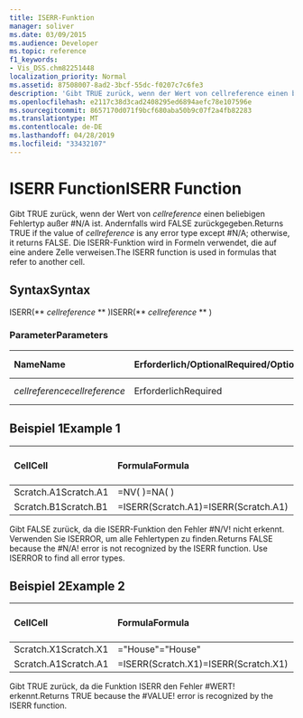 ```yaml
---
title: ISERR-Funktion
manager: soliver
ms.date: 03/09/2015
ms.audience: Developer
ms.topic: reference
f1_keywords:
- Vis_DSS.chm82251448
localization_priority: Normal
ms.assetid: 87508007-8ad2-3bcf-55dc-f0207c7c6fe3
description: 'Gibt TRUE zurück, wenn der Wert von cellreference einen beliebigen Fehlertyp außer #N/A ist. Andernfalls wird FALSE zurückgegeben. Die ISERR-Funktion wird in Formeln verwendet, die auf eine andere Zelle verweisen.'
ms.openlocfilehash: e2117c38d3cad2408295ed6894aefc78e107596e
ms.sourcegitcommit: 8657170d071f9bcf680aba50b9c07f2a4fb82283
ms.translationtype: MT
ms.contentlocale: de-DE
ms.lasthandoff: 04/28/2019
ms.locfileid: "33432107"
---
```

# <a name="iserr-function"></a><span data-ttu-id="837e3-104">ISERR Function</span><span class="sxs-lookup"><span data-stu-id="837e3-104">ISERR Function</span></span>

<span data-ttu-id="837e3-105">Gibt TRUE zurück, wenn der Wert von  _cellreference_ einen beliebigen Fehlertyp außer #N/A ist. Andernfalls wird FALSE zurückgegeben.</span><span class="sxs-lookup"><span data-stu-id="837e3-105">Returns TRUE if the value of  _cellreference_ is any error type except #N/A; otherwise, it returns FALSE.</span></span> <span data-ttu-id="837e3-106">Die ISERR-Funktion wird in Formeln verwendet, die auf eine andere Zelle verweisen.</span><span class="sxs-lookup"><span data-stu-id="837e3-106">The ISERR function is used in formulas that refer to another cell.</span></span> 
  
## <a name="syntax"></a><span data-ttu-id="837e3-107">Syntax</span><span class="sxs-lookup"><span data-stu-id="837e3-107">Syntax</span></span>

<span data-ttu-id="837e3-108">ISERR(\*\* *cellreference* \*\* )</span><span class="sxs-lookup"><span data-stu-id="837e3-108">ISERR(\*\* *cellreference* \*\* )</span></span> 
  
### <a name="parameters"></a><span data-ttu-id="837e3-109">Parameter</span><span class="sxs-lookup"><span data-stu-id="837e3-109">Parameters</span></span>

|<span data-ttu-id="837e3-110">**Name**</span><span class="sxs-lookup"><span data-stu-id="837e3-110">**Name**</span></span>|<span data-ttu-id="837e3-111">**Erforderlich/Optional**</span><span class="sxs-lookup"><span data-stu-id="837e3-111">**Required/Optional**</span></span>|<span data-ttu-id="837e3-112">**Datentyp**</span><span class="sxs-lookup"><span data-stu-id="837e3-112">**Data Type**</span></span>|<span data-ttu-id="837e3-113">**Beschreibung**</span><span class="sxs-lookup"><span data-stu-id="837e3-113">**Description**</span></span>|
|:-----|:-----|:-----|:-----|
| <span data-ttu-id="837e3-114">_cellreference_</span><span class="sxs-lookup"><span data-stu-id="837e3-114">_cellreference_</span></span> <br/> |<span data-ttu-id="837e3-115">Erforderlich</span><span class="sxs-lookup"><span data-stu-id="837e3-115">Required</span></span>  <br/> |<span data-ttu-id="837e3-116">**String**</span><span class="sxs-lookup"><span data-stu-id="837e3-116">**String**</span></span> <br/> |<span data-ttu-id="837e3-117">Bezug auf eine Zelle.</span><span class="sxs-lookup"><span data-stu-id="837e3-117">Reference to a cell.</span></span>  <br/> |
   
## <a name="example-1"></a><span data-ttu-id="837e3-118">Beispiel 1</span><span class="sxs-lookup"><span data-stu-id="837e3-118">Example 1</span></span>

|<span data-ttu-id="837e3-119">**Cell**</span><span class="sxs-lookup"><span data-stu-id="837e3-119">**Cell**</span></span>|<span data-ttu-id="837e3-120">**Formula**</span><span class="sxs-lookup"><span data-stu-id="837e3-120">**Formula**</span></span>|<span data-ttu-id="837e3-121">**Zurückgegebener Wert**</span><span class="sxs-lookup"><span data-stu-id="837e3-121">**Value returned**</span></span>|
|:-----|:-----|:-----|
|<span data-ttu-id="837e3-122">Scratch.A1</span><span class="sxs-lookup"><span data-stu-id="837e3-122">Scratch.A1</span></span>  <br/> |<span data-ttu-id="837e3-123">=NV( )</span><span class="sxs-lookup"><span data-stu-id="837e3-123">=NA( )</span></span>  <br/> |<span data-ttu-id="837e3-124">#N/A!</span><span class="sxs-lookup"><span data-stu-id="837e3-124">#N/A!</span></span>  <br/> |
|<span data-ttu-id="837e3-125">Scratch.B1</span><span class="sxs-lookup"><span data-stu-id="837e3-125">Scratch.B1</span></span>  <br/> |<span data-ttu-id="837e3-126">=ISERR(Scratch.A1)</span><span class="sxs-lookup"><span data-stu-id="837e3-126">=ISERR(Scratch.A1)</span></span>  <br/> |<span data-ttu-id="837e3-127">FALSE</span><span class="sxs-lookup"><span data-stu-id="837e3-127">FALSE</span></span>  <br/> |
   
<span data-ttu-id="837e3-p103">Gibt FALSE zurück, da die ISERR-Funktion den Fehler #N/V! nicht erkennt. Verwenden Sie ISERROR, um alle Fehlertypen zu finden.</span><span class="sxs-lookup"><span data-stu-id="837e3-p103">Returns FALSE because the #N/A! error is not recognized by the ISERR function. Use ISERROR to find all error types.</span></span>
  
## <a name="example-2"></a><span data-ttu-id="837e3-131">Beispiel 2</span><span class="sxs-lookup"><span data-stu-id="837e3-131">Example 2</span></span>

|<span data-ttu-id="837e3-132">**Cell**</span><span class="sxs-lookup"><span data-stu-id="837e3-132">**Cell**</span></span>|<span data-ttu-id="837e3-133">**Formula**</span><span class="sxs-lookup"><span data-stu-id="837e3-133">**Formula**</span></span>|<span data-ttu-id="837e3-134">**Zurückgegebener Wert**</span><span class="sxs-lookup"><span data-stu-id="837e3-134">**Value returned**</span></span>|
|:-----|:-----|:-----|
|<span data-ttu-id="837e3-135">Scratch.X1</span><span class="sxs-lookup"><span data-stu-id="837e3-135">Scratch.X1</span></span>  <br/> |<span data-ttu-id="837e3-136">="House"</span><span class="sxs-lookup"><span data-stu-id="837e3-136">="House"</span></span>  <br/> |<span data-ttu-id="837e3-137">#VALUE!</span><span class="sxs-lookup"><span data-stu-id="837e3-137">#VALUE!</span></span>  <br/> |
|<span data-ttu-id="837e3-138">Scratch.A1</span><span class="sxs-lookup"><span data-stu-id="837e3-138">Scratch.A1</span></span>  <br/> |<span data-ttu-id="837e3-139">=ISERR(Scratch.X1)</span><span class="sxs-lookup"><span data-stu-id="837e3-139">=ISERR(Scratch.X1)</span></span>  <br/> |<span data-ttu-id="837e3-140">TRUE</span><span class="sxs-lookup"><span data-stu-id="837e3-140">TRUE</span></span>  <br/> |
   
<span data-ttu-id="837e3-p104">Gibt TRUE zurück, da die Funktion ISERR den Fehler #WERT! erkennt.</span><span class="sxs-lookup"><span data-stu-id="837e3-p104">Returns TRUE because the #VALUE! error is recognized by the ISERR function.</span></span>
  

